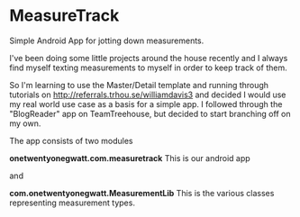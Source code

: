 MeasureTrack
============

Simple Android App for jotting down measurements.

I've been doing some little projects around the house recently and I always find myself texting measurements to myself in order to keep track of them.

So I'm learning to use the Master/Detail template and running through tutorials on http://referrals.trhou.se/williamdavis3 and decided I would use my real world use case as a basis for a simple app. I followed through the "BlogReader" app on TeamTreehouse, but decided to start branching off on my own.

The app consists of two modules

**onetwentyonegwatt.com.measuretrack**
This is our android app

and

**com.onetwentyonegwatt.MeasurementLib**
This is the various classes representing measurement types.

